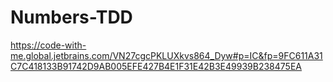 # Numbers-TDD

https://code-with-me.global.jetbrains.com/VN27cgcPKLUXkvs864_Dyw#p=IC&fp=9FC611A31C7C418133B91742D9AB005EFE427B4E1F31E42B3E49939B238475EA